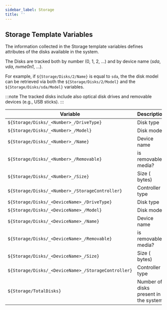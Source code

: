 ```yaml
---
sidebar_label: Storage
title: ''
---
```


## Storage Template Variables

The information collected in the Storage template variables defines attributes of the disks available
in the system.

The Disks are tracked both by number (0, 1, 2, ...) and by device name (_sda_, _vda_, _nvme0n1_, ...).

For example, if `${Storage/Disks/2/Name}` is equal to `sda`, the the disk model can be retrieved via
both the `${Storage/Disks/2/Model}` and the `${Storage/Disks/sda/Model}` variables.

:::note
The tracked disks include also optical disk drives and removable devices (e.g., USB sticks).
:::

| Variable                                             | Description                           |
| ---------------------------------------------------- | ------------------------------------- |
| `${Storage/Disks/_<Number>_/DriveType}`              | Disk type                             |
| `${Storage/Disks/_<Number>_/Model}`                  | Disk model                            |
| `${Storage/Disks/_<Number>_/Name}`                   | Device name                           |
| `${Storage/Disks/_<Number>_/Removable}`              | is removable media?                   |
| `${Storage/Disks/_<Number>_/Size}`                   | Size ( bytes)                         |
| `${Storage/Disks/_<Number>_/StorageController}`      | Controller type                       |
| `${Storage/Disks/_<DeviceName>_/DriveType}`          | Disk type                             |
| `${Storage/Disks/_<DeviceName>_/Model}`              | Disk model                            |
| `${Storage/Disks/_<DeviceName>_/Name}`               | Device name                           |
| `${Storage/Disks/_<DeviceName>_/Removable}`          | is removable media?                   |
| `${Storage/Disks/_<DeviceName>_/Size}`               | Size ( bytes)                         |
| `${Storage/Disks/_<DeviceName>_/StorageController}`  | Controller type                       |
| `${Storage/TotalDisks}`                              | Number of disks present in the system |